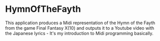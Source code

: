 # HymnOfTheFayth
This application produces a Midi representation of the Hymn of the Fayth from the game Final Fantasy X(10)
and outputs it to a Youtube video with the Japanese lyrics - It's my introduction to Midi programming basically.

